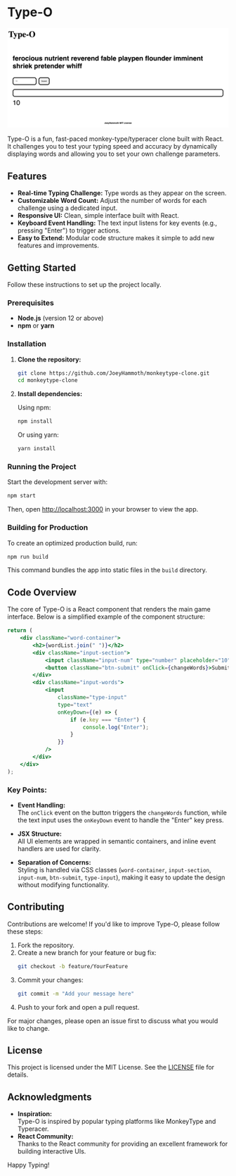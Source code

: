 # Type-O
![Type-O Screenshot](./logo.png)

Type-O is a fun, fast-paced monkey-type/typeracer clone built with React. It challenges you to test your typing speed and accuracy by dynamically displaying words and allowing you to set your own challenge parameters.

## Features

- **Real-time Typing Challenge:** Type words as they appear on the screen.
- **Customizable Word Count:** Adjust the number of words for each challenge using a dedicated input.
- **Responsive UI:** Clean, simple interface built with React.
- **Keyboard Event Handling:** The text input listens for key events (e.g., pressing "Enter") to trigger actions.
- **Easy to Extend:** Modular code structure makes it simple to add new features and improvements.

## Getting Started

Follow these instructions to set up the project locally.

### Prerequisites

- **Node.js** (version 12 or above)
- **npm** or **yarn**

### Installation

1. **Clone the repository:**

   ```bash
   git clone https://github.com/JoeyHammoth/monkeytype-clone.git
   cd monkeytype-clone
   ```

2. **Install dependencies:**

   Using npm:
   ```bash
   npm install
   ```
   Or using yarn:
   ```bash
   yarn install
   ```

### Running the Project

Start the development server with:

```bash
npm start
```

Then, open [http://localhost:3000](http://localhost:3000) in your browser to view the app.

### Building for Production

To create an optimized production build, run:

```bash
npm run build
```

This command bundles the app into static files in the `build` directory.

## Code Overview

The core of Type-O is a React component that renders the main game interface. Below is a simplified example of the component structure:

```jsx
return (
    <div className="word-container">
        <h2>{wordList.join(" ")}</h2>
        <div className="input-section">
            <input className="input-num" type="number" placeholder="10" />
            <button className="btn-submit" onClick={changeWords}>Submit</button>
        </div>
        <div className="input-words">
            <input
                className="type-input"
                type="text"
                onKeyDown={(e) => {
                    if (e.key === "Enter") {
                        console.log("Enter");
                    }
                }}
            />
        </div>
    </div>
);
```

### Key Points:

- **Event Handling:**  
  The `onClick` event on the button triggers the `changeWords` function, while the text input uses the `onKeyDown` event to handle the "Enter" key press.

- **JSX Structure:**  
  All UI elements are wrapped in semantic containers, and inline event handlers are used for clarity.

- **Separation of Concerns:**  
  Styling is handled via CSS classes (`word-container`, `input-section`, `input-num`, `btn-submit`, `type-input`), making it easy to update the design without modifying functionality.

## Contributing

Contributions are welcome! If you'd like to improve Type-O, please follow these steps:

1. Fork the repository.
2. Create a new branch for your feature or bug fix:
   ```bash
   git checkout -b feature/YourFeature
   ```
3. Commit your changes:
   ```bash
   git commit -m "Add your message here"
   ```
4. Push to your fork and open a pull request.

For major changes, please open an issue first to discuss what you would like to change.

## License

This project is licensed under the MIT License. See the [LICENSE](LICENSE) file for details.

## Acknowledgments

- **Inspiration:**  
  Type-O is inspired by popular typing platforms like MonkeyType and Typeracer.
- **React Community:**  
  Thanks to the React community for providing an excellent framework for building interactive UIs.

Happy Typing!